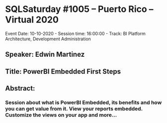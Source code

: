 # SQLSaturday #1005 – Puerto Rico – Virtual 2020
Event Date: 10-10-2020 - Session time: 16:00:00 - Track: BI Platform Architecture, Development  Administration
## Speaker: Edwin Martinez
## Title: PowerBI Embedded First Steps
## Abstract:
### Session about what is PowerBI Embedded, its benefits and how you can get value from it. View your reports embedded. Customize the views on your app and more...
